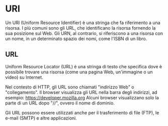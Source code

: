 # URI

Un URI (Uniform Resource Identifier) è una stringa che fa riferimento a una risorsa. I più comuni sono gli URL, che identificano la risorsa fornendo la sua posizione sul Web. Gli URN, al contrario, si riferiscono a una risorsa con un nome, in un determinato spazio dei nomi, come l'ISBN di un libro.

## URL

Uniform Resource Locator (URL) è una stringa di testo che specifica dove è possibile trovare una risorsa (come una pagina Web, un'immagine o un video) su Internet.

Nel contesto di HTTP, gli URL sono chiamati "indirizzo Web" o "collegamento". Il browser visualizza gli URL nella barra degli indirizzi, ad esempio: https://developer.mozilla.org Alcuni browser visualizzano solo la parte di un URL dopo "//", ovvero il nome di dominio.

Gli URL possono essere utilizzati anche per il trasferimento di file (FTP), le e-mail (SMTP) e altre applicazioni.